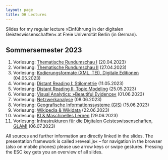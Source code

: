 ```yaml
---
layout: page
title: DH Lectures
---
```


Slides for my regular lecture »Einführung in der digitalen Geisteswissenschaften« at Freie Universität Berlin (in German).

Sommersemester 2023
-------------------

1. Vorlesung: [Thematische Rundumschau I](https://lehkost.github.io/slides/2023-04-20-einf-dh/index.html) (20.04.2023)
2. Vorlesung: [Thematische Rundumschau II](https://lehkost.github.io/slides/2023-04-27-einf-dh/index.html) (27.04.2023)
3. Vorlesung: [Kodierungsformate (XML, TEI), Digitale Editionen](https://bit.ly/dheinf45) (04.05.2023)
4. Vorlesung: [Distant Reading I: Stilometrie](https://bit.ly/dhe115) (11.05.2023)
5. Vorlesung: [Distant Reading II: Topic Modeling](https://bit.ly/dhei255) (25.05.2023)
6. Vorlesung: [Visual Analytics: »Beautiful Evidence«](https://bit.ly/dhei16) (01.06.2023)
7. Vorlesung: [Netzwerkanalyse](https://bit.ly/dhei86) (08.06.2023)
8. Vorlesung: [Geografische Informationssysteme (GIS)](https://bit.ly/dhe156) (15.06.2023)
9. Vorlesung: [Wikipedia & Wikidata](https://bit.ly/dhe226) (22.06.2023)
10. Vorlesung: [KI & Maschinelles Lernen](https://bit.ly/dhe296) (29.06.2023)
11. Vorlesung: [Infrastrukturen für die Digitalen Geisteswissenschaften, GLAM!](https://bit.ly/dhe67) (06.07.2023)

All sources and further information are directly linked in the slides. The presentation framework is called »reveal.js« – for navigation in the browser (also on mobile phones) please use arrow keys or swipe gestures. Pressing the ESC key gets you an overview of all slides.
